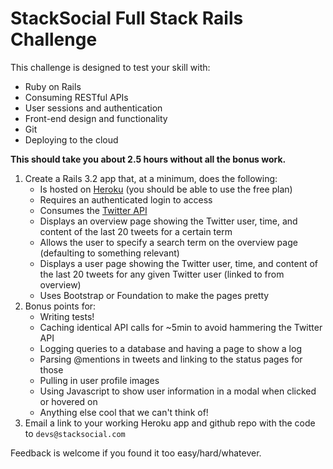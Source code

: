 # StackSocial Full Stack Rails Challenge

This challenge is designed to test your skill with:

* Ruby on Rails
* Consuming RESTful APIs
* User sessions and authentication
* Front-end design and functionality
* Git
* Deploying to the cloud

**This should take you about 2.5 hours without all the bonus work.**

1. Create a Rails 3.2 app that, at a minimum, does the following:
    * Is hosted on [Heroku](http://heroku.com) (you should be able to use the free plan)
    * Requires an authenticated login to access
    * Consumes the [Twitter API](https://dev.twitter.com/docs/api)
    * Displays an overview page showing the Twitter user, time, and content of the last 20 tweets for a certain term
    * Allows the user to specify a search term on the overview page (defaulting to something relevant)
    * Displays a user page showing the Twitter user, time, and content of the last 20 tweets for any given Twitter user (linked to from overview)
    * Uses Bootstrap or Foundation to make the pages pretty
1. Bonus points for:
    * Writing tests!
    * Caching identical API calls for ~5min to avoid hammering the Twitter API
    * Logging queries to a database and having a page to show a log
    * Parsing @mentions in tweets and linking to the status pages for those
    * Pulling in user profile images
    * Using Javascript to show user information in a modal when clicked or hovered on
    * Anything else cool that we can't think of!
1. Email a link to your working Heroku app and github repo with the code to `devs@stacksocial.com`

Feedback is welcome if you found it too easy/hard/whatever.
